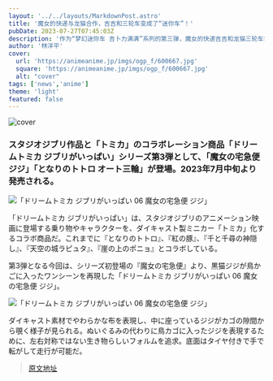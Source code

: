 ```yaml
---
layout: '../../layouts/MarkdownPost.astro'
title: '魔女的快递与龙猫合作，吉吉和三轮车变成了“迷你车”！'
pubDate: 2023-07-27T07:45:03Z
description: '作为“梦幻迷你车 吉卜力满满”系列的第三弹，魔女的快递吉吉和龙猫三轮车将于2023年7月中旬发售。'
author: '林洋平'
cover:
  url: 'https://animeanime.jp/imgs/ogp_f/600667.jpg'
  square: 'https://animeanime.jp/imgs/ogp_f/600667.jpg'
  alt: "cover"
tags: ['news','anime']
theme: 'light'
featured: false
---
```


![cover](https://animeanime.jp/imgs/ogp_f/600667.jpg)

### スタジオジブリ作品と「トミカ」のコラボレーション商品「ドリームトミカ ジブリがいっぱい」シリーズ第3弾として、「魔女の宅急便 ジジ」「となりのトトロ オート三輪」が登場。2023年7月中旬より発売される。

![「ドリームトミカ ジブリがいっぱい 06 魔女の宅急便 ジジ」](https://animeanime.jp/imgs/zoom/600666.jpg)

「ドリームトミカ ジブリがいっぱい」は、スタジオジブリのアニメーション映画に登場する乗り物やキャラクターを、ダイキャスト製ミニカー「トミカ」化するコラボ商品だ。これまでに『となりのトトロ』、『紅の豚』、『千と千尋の神隠し』、『天空の城ラピュタ』、『崖の上のポニョ』とコラボしている。

第3弾となる今回は、シリーズ初登場の『魔女の宅急便』より、黒猫ジジが鳥かごに入ったワンシーンを再現した「ドリームトミカ ジブリがいっぱい 06 魔女の宅急便 ジジ」。

![「ドリームトミカ ジブリがいっぱい 06 魔女の宅急便 ジジ」](https://animeanime.jp/imgs/zoom/600665.jpg)

ダイキャスト素材でやわらかな布を表現し、中に座っているジジがカゴの隙間から覗く様子が見られる。ぬいぐるみの代わりに鳥カゴに入ったジジを表現するために、左右対称ではない生き物らしいフォルムを追求。底面はタイヤ付きで手で転がして走行が可能だ。

>[原文地址](https://animeanime.jp/article/2023/07/27/78853.html)  